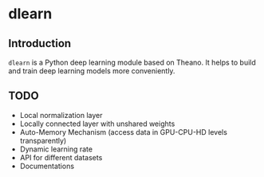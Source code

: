 dlearn
======

Introduction
------------

`dlearn` is a Python deep learning module based on Theano. It helps to build and
train deep learning models more conveniently.

TODO
----

+ Local normalization layer
+ Locally connected layer with unshared weights
+ Auto-Memory Mechanism (access data in GPU-CPU-HD levels transparently)
+ Dynamic learning rate
+ API for different datasets
+ Documentations
